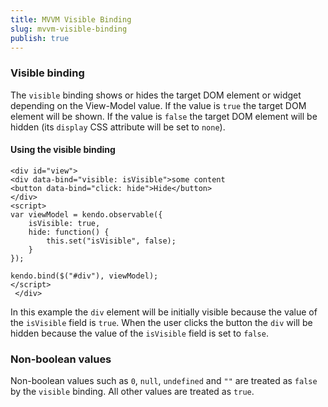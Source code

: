 ```yaml
---
title: MVVM Visible Binding
slug: mvvm-visible-binding
publish: true
---
```


### Visible binding

The `visible` binding shows or hides the target DOM element or widget depending on the View-Model value. If the value is `true` the
target DOM element will be shown. If the value is `false` the target DOM element will be hidden
(its `display` CSS attribute will be set to `none`).

  

#### Using the visible binding
 
    <div id="view">
    <div data-bind="visible: isVisible">some content
    <button data-bind="click: hide">Hide</button>
    </div>
    <script>
    var viewModel = kendo.observable({
        isVisible: true,
        hide: function() {
            this.set("isVisible", false);
        }
    });
    
    kendo.bind($("#div"), viewModel);
    </script>
     </div> 

In this example the `div` element will be initially visible because the value of the `isVisible` field is `true`.
When the user clicks the button the `div` will be hidden because the value of the `isVisible` field is set to `false`.

### Non-boolean values

Non-boolean values such as `0`, `null`, `undefined` and `""` are treated as `false` by the `visible` binding.
All other values are treated as `true`.